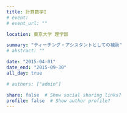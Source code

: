 ```yaml
---
title: 計算数学I
# event: 
# event_url: ""

location: 東京大学 理学部

summary: "ティーチング・アシスタントとしての補助"
# abstract: ""

date: "2015-04-01"
date_end: "2015-09-30"
all_day: true

# authors: ["admin"]

share: false  # Show social sharing links?
profile: false  # Show author profile?
---
```

